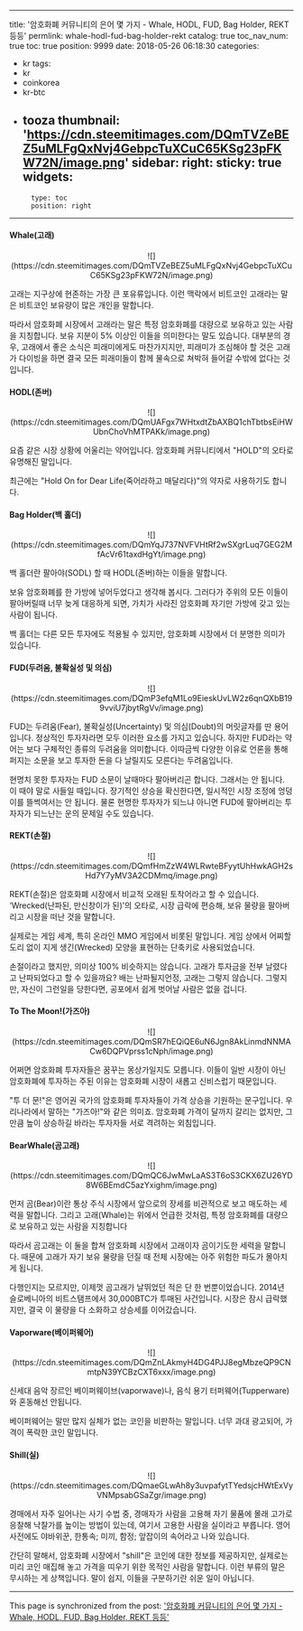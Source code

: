 
---
title: '암호화폐 커뮤니티의 은어 몇 가지 - Whale, HODL, FUD, Bag Holder, REKT 등등'
permlink: whale-hodl-fud-bag-holder-rekt
catalog: true
toc_nav_num: true
toc: true
position: 9999
date: 2018-05-26 06:18:30
categories:
- kr
tags:
- kr
- coinkorea
- kr-btc
- tooza
thumbnail: 'https://cdn.steemitimages.com/DQmTVZeBEZ5uMLFgQxNvj4GebpcTuXCuC65KSg23pFKW72N/image.png'
sidebar:
    right:
        sticky: true
widgets:
    -
        type: toc
        position: right
---


#### Whale(고래)

<center>
![](https://cdn.steemitimages.com/DQmTVZeBEZ5uMLFgQxNvj4GebpcTuXCuC65KSg23pFKW72N/image.png)
</center>

고래는 지구상에 현존하는 가장 큰 포유류입니다. 이런 맥락에서 비트코인 고래라는 말은 비트코인 보유량이 많은 개인을 말합니다.

따라서 암호화폐 시장에서 고래라는 말은 특정 암호화폐를 대량으로 보유하고 있는 사람을 지칭합니다. 보유 지분이 5% 이상인 이들을 의미한다는 말도 있습니다. 대부분의 경우, 고래에서 좋은 소식은 피래미에게도 마찬가지지만, 피래미가 조심해야 할 것은 고래가 다이빙을 하면 결국 모든 피래미들이 함께 물속으로 쳐박혀 들어갈 수밖에 없다는 것입니다. 

#### HODL(존버)

<center>
![](https://cdn.steemitimages.com/DQmUAFgx7WHtxdtZbAXBQ1chTbtbsEiHWUbnChoVhMTPAKk/image.png)
</center>

요즘 같은 시장 상황에 어울리는 약어입니다. 암호화폐 커뮤니티에서 "HOLD"의 오타로 유명해진 말입니다.

최근에는 "Hold On for Dear Life(죽어라하고 매달리다)"의 약자로 사용하기도 합니다.

#### Bag Holder(백 홀더)

<center>
![](https://cdn.steemitimages.com/DQmYqJ737NVFVHtRf2wSXgrLuq7GEG2MfAcVr61taxdHgYt/image.png)
</center>

백 홀더란 팔아야(SODL) 할 때 HODL(존버)하는 이들을 말합니다.

보유 암호화폐를 한 가방에 넣어두었다고 생각해 봅시다. 그러다가 주위의 모든 이들이 팔아버릴때 너무 늦게 대응하게 되면, 가치가 사라진 암호화폐 자기만 가방에 갖고 있는 사람이 됩니다. 

백 홀더는 다른 모든 투자에도 적용될 수 있지만, 암호화폐 시장에서 더 분명한 의미가 있습니다.

####  FUD(두려움, 불확실성 및 의심)

<center>
![](https://cdn.steemitimages.com/DQmP3efqM1Lo9EieskUvLW2z6qnQXbB199vviU7jbytRgVv/image.png)
</center>

 FUD는 두려움(Fear), 불확실성(Uncertainty) 및 의심(Doubt)의 머릿글자를 딴 용어입니다.  정상적인 투자자라면 모두 이러한 요소를 가지고 있습니다.  하지만 FUD라는  약어는 보다 구체적인 종류의 두려움을 의미합니다. 이따금씩 다양한 이유로 언론을 통해 퍼지는 소문을 보고 투자한 돈을 다 날릴지도 모른다는 두려움입니다.

현명치 못한 투자자는 FUD 소문이 날때마다 팔아버리곤 합니다. 그래서는 안 됩니다. 이 때야 말로 사들일 때입니다.  장기적인 상승을 확신한다면, 일시적인 시장 조정에 엉덩이를 뜰썩여서는 안 됩니다.  물론 현명한 투자자가 되느냐 아니면 FUD에 팔아버리는 투자자가 되느냔는 운의 문제일 수도 있습니다.

#### REKT(손절)

<center>
![](https://cdn.steemitimages.com/DQmfHmZzW4WLRwteBFyytUhHwkAGH2sHd7Y7yMV3A2CDMmq/image.png)
</center>

REKT(손절)은 암호화폐 시장에서 비교적 오래된 토착어라고 할 수 있습니다. ‘Wrecked(난파된, 만신창이가 된)’의 오타로, 시장 급락에 편승해, 보유 물량을 팔아버리고 시장을 떠난 것을 말합니다.

실제로는 게임 세계, 특히 온라인 MMO 게임에서 비롯된 말입니다. 게임 상에서 어찌할 도리 없이 지게 생긴(Wrecked) 모양을 표현하는 단축키로 사용되었습니다.

손절이라고 했지만, 의미상 100% 비슷하지는 않습니다. 고래가 투자금을 전부 날렸다고 난파되었다고 할 수 있을까요? 배는 난파될지언정, 고래는 그렇지 않습니다. 그렇지만, 자신이 그런일을 당한다면, 공포에서 쉽게 벗어날 사람은 없을 겁니다.

#### To The Moon!(가즈아)

<center>
![](https://cdn.steemitimages.com/DQmSR7hEQiQE6uN6Jgn8AkLinmdNNMACw6DQPVprss1cNph/image.png)
</center>

어쩌면 암호화폐 투자자들은 꿈꾸는 몽상가일지도 모릅니다. 이들이 일반 시장이 아닌 암호화폐에 투자하는 주된 이유는 암호화폐 시장이 새롭고 신비스럽기 때문입니다.

"투 더 문!"은 영어권 국가의 암호화폐 투자자들이 가격 상승을 기원하는 문구입니다. 우리나라에서 말하는 "가즈아!"와 같은 의미죠. 암호화폐 가격이 달까지 갈리는 없지만, 그 만큼 높이 상승하길 바라는 투자자들 서로 격려하는 외침입니다.

#### BearWhale(곰고래)

<center>
![](https://cdn.steemitimages.com/DQmQC6JwMwLaAS3T6oS3CKX6ZU26YD8W6BEmdC5azYxighm/image.png)
</center>

먼저 곰(Bear)이란 통상 주식 시장에서 앞으로의 장세를 비관적으로 보고 매도하는 세력을 말합니다. 그리고 고래(Whale)는 위에서 언급한 것처럼, 특정 암호화폐를 대량으로 보유하고 있는 사람을 지칭합니다 

따라서 곰고래는 이 둘을 합쳐 암호화폐 시장에서 고래이자 곰이기도한 세력을 말합니다. 때문에 고래가 자기 보유 물량을 던질 때 전체 시장에는 아주 위험한 파도가 몰아치게 됩니다. 

다행인지는 모르지만, 이제껏 곰고래가 날뛰었던 적은 단 한 번뿐이었습니다. 2014년 슬로베니아의 비트스탬프에서 30,000BTC가 투매된 사건입니다.  시장은 잠시 급락했지만, 결국 이 물량을 다 소화하고 상승세를 이어갔습니다.

#### Vaporware(베이퍼웨어)

<center>
![](https://cdn.steemitimages.com/DQmZnLAkmyH4DG4PJJ8egMbzeQP9CNmtpN39YCBzCXT6xxx/image.png)
</center>

신세대 음악 장르인 베이퍼웨이브(vaporwave)나, 음식 용기 터퍼웨어(Tupperware)와 혼동해선 안됩니다.  

베이퍼웨어는 말만 많지 실체가 없는 코인을 비판하는 말입니다.  너무 과대 광고되어, 가격이 폭락한 코인 말입니다.

#### Shill(실)

<center>
![](https://cdn.steemitimages.com/DQmaeGLwAh8y3uvpafytTYedsjcHWtExVyVNMpsabGSaZgr/image.png)
</center>

경매에서 자주 일어나는 사기 수법 중,  경매자가 사람을 고용해 자기 물품에 몰래 고가로 응찰해 낙찰가를 높이는 방법이 있는데, 여기서 고용한 사람을 실이라고 부릅니다. 영어 사전에도 야바위꾼, 한통속; 미끼, 함정; 앞잡이의 속어라고 나와 있습니다.

간단히 말해서, 암호화폐 시장에서 "shill"은 코인에 대한 정보를 제공하지만, 실제로는 미리 코인 매집해  놓고 가격을 띠우기 위한 목적인 사람을 말합니다. 이런 부류의 말은 무시하는 게 상책입니다.  말이 쉽지, 이들을 구분하기란 쉬운 일이 아닙니다.

- - -

This page is synchronized from the post: ['암호화폐 커뮤니티의 은어 몇 가지 - Whale, HODL, FUD, Bag Holder, REKT 등등'](https://steemit.com/@pius.pius/whale-hodl-fud-bag-holder-rekt)
